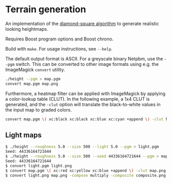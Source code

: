 Terrain generation
==================

An implementation of the
[diamond-square algorithm](http://en.wikipedia.org/wiki/Diamond-square_algorithm)
to generate realistic looking heightmaps.

Requires Boost program options and Boost chrono.

Build with `make`. For usage instructions, see `--help`.

The default output format is ASCII. For a greyscale binary Netpbm, use the
`--pgm` switch. This can be converted to other image formats using e.g. the
ImageMagick `convert` utility.

```sh
./height --pgm > map.pgm
convert map.pgm map.png
```

Furthermore, a heatmap filter can be applied with ImageMagick by applying a
color-lookup table (CLUT). In the following example, a 1x4 CLUT is generated,
and the `-clut` option will translate the black-to-white values in the input
map to graded colors.

```sh
convert map.pgm \( xc:black xc:black xc:blue xc:cyan +append \) -clut heatmap.png
```

Light maps
----------

```sh
$ ./height --roughness 5.0 --size 500 --light 5.0 --pgm > light.pgm
Seed: 44336164721644
$ ./height --roughness 5.0 --size 500 --seed 44336164721644 --pgm > map.pgm
Seed: 44336164721644
$ convert light.pgm light.png
$ convert map.pgm \( xc:red xc:yellow xc:blue +append \) -clut map.png
$ convert light.png map.png -compose multiply -composite composite.png
```

